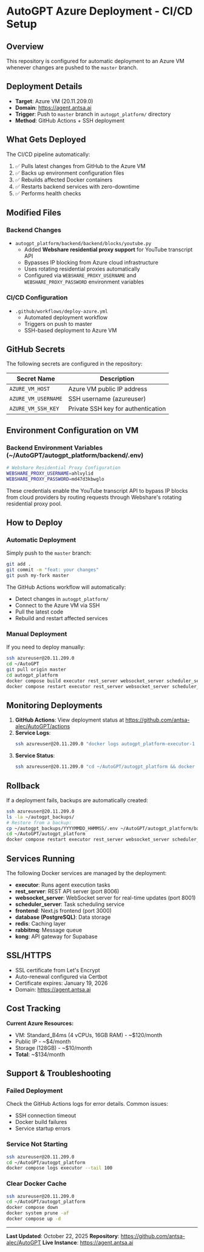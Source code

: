 # AutoGPT Azure Deployment - CI/CD Setup

## Overview

This repository is configured for automatic deployment to an Azure VM whenever changes are pushed to the `master` branch.

## Deployment Details

- **Target**: Azure VM (20.11.209.0)
- **Domain**: https://agent.antsa.ai
- **Trigger**: Push to `master` branch in `autogpt_platform/` directory
- **Method**: GitHub Actions + SSH deployment

## What Gets Deployed

The CI/CD pipeline automatically:
1. ✅ Pulls latest changes from GitHub to the Azure VM
2. ✅ Backs up environment configuration files
3. ✅ Rebuilds affected Docker containers
4. ✅ Restarts backend services with zero-downtime
5. ✅ Performs health checks

## Modified Files

### Backend Changes
- `autogpt_platform/backend/backend/blocks/youtube.py`
  - Added **Webshare residential proxy support** for YouTube transcript API
  - Bypasses IP blocking from Azure cloud infrastructure
  - Uses rotating residential proxies automatically
  - Configured via `WEBSHARE_PROXY_USERNAME` and `WEBSHARE_PROXY_PASSWORD` environment variables

### CI/CD Configuration
- `.github/workflows/deploy-azure.yml`
  - Automated deployment workflow
  - Triggers on push to master
  - SSH-based deployment to Azure VM

## GitHub Secrets

The following secrets are configured in the repository:

| Secret Name | Description |
|-------------|-------------|
| `AZURE_VM_HOST` | Azure VM public IP address |
| `AZURE_VM_USERNAME` | SSH username (azureuser) |
| `AZURE_VM_SSH_KEY` | Private SSH key for authentication |

## Environment Configuration on VM

### Backend Environment Variables (~/AutoGPT/autogpt_platform/backend/.env)

```bash
# Webshare Residential Proxy Configuration
WEBSHARE_PROXY_USERNAME=ahlvylid
WEBSHARE_PROXY_PASSWORD=md47d3kbwglo
```

These credentials enable the YouTube transcript API to bypass IP blocks from cloud providers by routing requests through Webshare's rotating residential proxy pool.

## How to Deploy

### Automatic Deployment
Simply push to the `master` branch:

```bash
git add .
git commit -m "feat: your changes"
git push my-fork master
```

The GitHub Actions workflow will automatically:
- Detect changes in `autogpt_platform/`
- Connect to the Azure VM via SSH
- Pull the latest code
- Rebuild and restart affected services

### Manual Deployment
If you need to deploy manually:

```bash
ssh azureuser@20.11.209.0
cd ~/AutoGPT
git pull origin master
cd autogpt_platform
docker compose build executor rest_server websocket_server scheduler_server
docker compose restart executor rest_server websocket_server scheduler_server
```

## Monitoring Deployments

1. **GitHub Actions**: View deployment status at https://github.com/antsa-alec/AutoGPT/actions
2. **Service Logs**: 
   ```bash
   ssh azureuser@20.11.209.0 "docker logs autogpt_platform-executor-1 --tail 50"
   ```
3. **Service Status**: 
   ```bash
   ssh azureuser@20.11.209.0 "cd ~/AutoGPT/autogpt_platform && docker compose ps"
   ```

## Rollback

If a deployment fails, backups are automatically created:

```bash
ssh azureuser@20.11.209.0
ls -la ~/autogpt_backups/
# Restore from a backup:
cp ~/autogpt_backups/YYYYMMDD_HHMMSS/.env ~/AutoGPT/autogpt_platform/backend/.env
cd ~/AutoGPT/autogpt_platform
docker compose restart executor rest_server websocket_server scheduler_server
```

## Services Running

The following Docker services are managed by the deployment:

- **executor**: Runs agent execution tasks
- **rest_server**: REST API server (port 8006)
- **websocket_server**: WebSocket server for real-time updates (port 8001)
- **scheduler_server**: Task scheduling service
- **frontend**: Next.js frontend (port 3000)
- **database (PostgreSQL)**: Data storage
- **redis**: Caching layer
- **rabbitmq**: Message queue
- **kong**: API gateway for Supabase

## SSL/HTTPS

- SSL certificate from Let's Encrypt
- Auto-renewal configured via Certbot
- Certificate expires: January 19, 2026
- Domain: https://agent.antsa.ai

## Cost Tracking

**Current Azure Resources:**
- VM: Standard_B4ms (4 vCPUs, 16GB RAM) - ~$120/month
- Public IP - ~$4/month
- Storage (128GB) - ~$10/month
- **Total**: ~$134/month

## Support & Troubleshooting

### Failed Deployment
Check the GitHub Actions logs for error details. Common issues:
- SSH connection timeout
- Docker build failures
- Service startup errors

### Service Not Starting
```bash
ssh azureuser@20.11.209.0
cd ~/AutoGPT/autogpt_platform
docker compose logs executor --tail 100
```

### Clear Docker Cache
```bash
ssh azureuser@20.11.209.0
cd ~/AutoGPT/autogpt_platform
docker compose down
docker system prune -af
docker compose up -d
```

---

**Last Updated**: October 22, 2025
**Repository**: https://github.com/antsa-alec/AutoGPT
**Live Instance**: https://agent.antsa.ai

